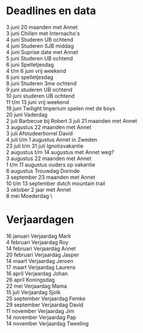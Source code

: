 # Deadlines en data
3 juni 20 maanden met Annet \
3 juni Chillen met Internacho's \
4 juni Studeren UB ochtend \
4 juni Studeren SJB middag \
4 juni Suprise date met Annet \
5 juni Studeren UB ochtend \
6 juni Spelletjesdag \
4 t/m 6 juni vrij weekend \
6 juni spelletjesdag \
8 juni Studeren 3me ochtend \
9 juni studeren UB ochtend \
10 juni studeren UB ochtend \
11 t/m 13 juni vrij weekend \
19 juni Twilight Imperium spelen met de boys \
20 juni Vaderdag \
2 juli Barbecue bij Robert
3 juli 21 maanden met Annet \
3 augustus 22 maanden met Annet \
3  juli Afstudeerborrel David \
4 juli t/m 1 augustus Annet in Zweden \
23 juli t/m 31 juli Ignotisvakantie \
2 augustus t/m 14 augustus met Annet weg? \
3 augustus 22 maanden met Annet \
1 t/m 11 augustus ouders op vakantie \
6  augustus Trouwdag Dorinde \
3 september 23 maanden met Annet \
10 t/m 13 september dutch mountain trail \
3 oktober 2 jaar met Annet \
8 mei Moederdag \


# Verjaardagen
16 januari Verjaardag Mark \
4  februari Verjaardag Roy \
14 februari Verjaardag Annet \
20 februari Verjaardag Jasper \
14 maart Verjaardag Jeroen \
17 maart Verjaardag Laurens \
16 april Verjaardag Johan \
26 april Koningsdag \
22 mei Verjaardag Mama \
15 juli Verjaardag Sjolk \
25 september Verjaardag Femke \
29 september Verjaardag David \
11 november Verjaardag Jim \
14 november Verjaardag Pap \
14 november Verjaardag Tweeling

